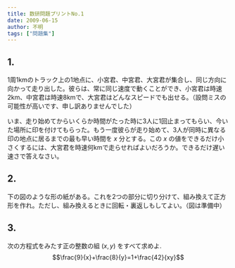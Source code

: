 ```yaml
---
title: 数研問題プリントNo.1
date: 2009-06-15
author: 不明
tags: ["問題集"]
---
```


## 1.

1周1kmのトラック上の1地点に、小宮君、中宮君、大宮君が集合し、同じ方向に向かって走り出した。彼らは、常に同じ速度で動くことができ、小宮君は時速2km、中宮君は時速8kmで、大宮君はどんなスピードでも出せる。（設問ミスの可能性が高いです、申し訳ありませんでした）

いま、走り始めてからいくらか時間がたった時に3人に1回止まってもらい、今いた場所に印を付けてもらった。もう一度彼らが走り始めて、3人が同時に異なる印の地点に居るまでの最も早い時間を $x$ 分とする。この $x$ の値をできるだけ小さくするには、大宮君を時速何kmで走らせればよいだろうか。できるだけ遅い速さで答えなさい。

## 2.

下の図のような形の紙がある。これを2つの部分に切り分けて、組み換えて正方形を作れ。ただし、組み換えるときに回転・裏返しもしてよい。（図は準備中）

## 3.

次の方程式をみたす正の整数の組 $(x,y)$ をすべて求めよ. $$\frac{9}{x}+\frac{8}{y}=1+\frac{42}{xy}$$